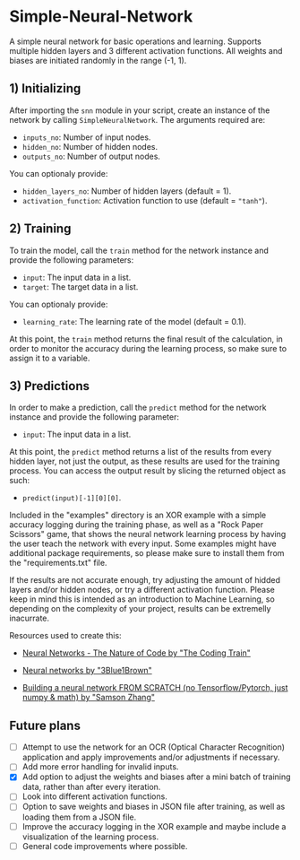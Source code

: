 # Simple-Neural-Network
A simple neural network for basic operations and learning. Supports multiple hidden layers and 3 different activation functions. All weights and biases are initiated randomly in the range (-1, 1).

## 1) Initializing

After importing the `snn` module in your script, create an instance of the network by calling `SimpleNeuralNetwork`. The arguments required are:

- `inputs_no`: Number of input nodes.
- `hidden_no`: Number of hidden nodes.
- `outputs_no`: Number of output nodes.

You can optionaly provide:

- `hidden_layers_no`: Number of hidden layers (default = 1).
- `activation_function`: Activation function to use (default = `"tanh"`).

## 2) Training

To train the model, call the `train` method for the network instance and provide the following parameters:

- `input`: The input data in a list.
- `target`: The target data in a list.

You can optionaly provide:

- `learning_rate`: The learning rate of the model (default = 0.1).

At this point, the `train` method returns the final result of the calculation, in order to monitor the accuracy during the learning process, so make sure to assign it to a variable.

## 3) Predictions

In order to make a prediction, call the `predict` method for the network instance and provide the following parameter:

- `input`: The input data in a list.

At this point, the `predict` method returns a list of the results from every hidden layer, not just the output, as these results are used for the training process. You can access the output result by slicing the returned object as such: 

- `predict(input)[-1][0][0]`.

Included in the "examples" directory is an XOR example with a simple accuracy logging during the training phase, as well as a "Rock Paper Scissors" game, that shows the neural network learning process by having the user teach the network with every input. Some examples might have additional package requirements, so please make sure to install them from the "requirements.txt" file.

If the results are not accurate enough, try adjusting the amount of hidded layers and/or hidden nodes, or try a different activation function. Please keep in mind this is intended as an introduction to Machine Learning, so depending on the complexity of your project, results can be extremelly inacurrate.

Resources used to create this:

- [Neural Networks - The Nature of Code by "The Coding Train"](https://www.youtube.com/playlist?list=PLRqwX-V7Uu6aCibgK1PTWWu9by6XFdCfh)

- [Neural networks by "3Blue1Brown"](https://www.youtube.com/playlist?list=PLZHQObOWTQDNU6R1_67000Dx_ZCJB-3pi)

- [Building a neural network FROM SCRATCH (no Tensorflow/Pytorch, just numpy & math) by "Samson Zhang"](https://www.youtube.com/watch?v=w8yWXqWQYmU)

## Future plans

- [ ] Attempt to use the network for an OCR (Optical Character Recognition) application and apply improvements and/or adjustments if necessary.
- [ ] Add more error handling for invalid inputs.
- [X] Add option to adjust the weights and biases after a mini batch of training data, rather than after every iteration.
- [ ] Look into different activation functions.
- [ ] Option to save weights and biases in JSON file after training, as well as loading them from a JSON file.
- [ ] Improve the accuracy logging in the XOR example and maybe include a visualization of the learning process.
- [ ] General code improvements where possible.